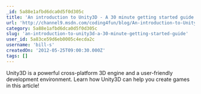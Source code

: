 ```yaml
---
_id: 5a88e1afbd6dca0d5f0d305c
title: 'An introduction to Unity3D - A 30 minute getting started guide'
url: 'http://channel9.msdn.com/coding4fun/blog/An-introduction-to-Unity3D-A-30-minute-getting-started-guide'
category: 5a88e1afbd6dca0d5f0d305c
slug: 'an-introduction-to-unity3d-a-30-minute-getting-started-guide'
user_id: 5a83ce59d6eb0005c4ecda2c
username: 'bill-s'
createdOn: '2012-05-25T09:00:30.000Z'
tags: []
---
```


Unity3D is a powerful cross-platform 3D engine and a user-friendly development environment. Learn how Unity3D can help you create games in this article!
